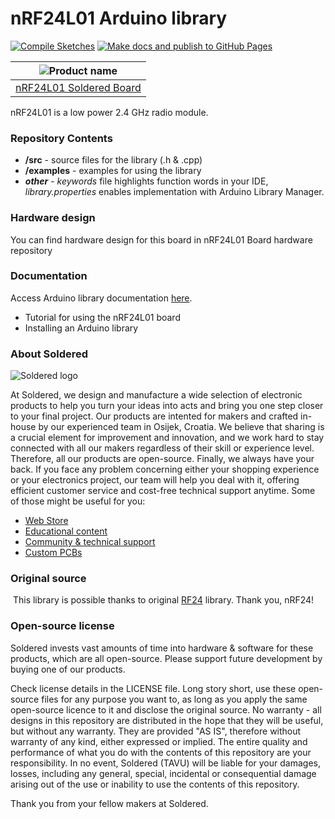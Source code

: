 # nRF24L01 Arduino library

[![Compile Sketches](http://github-actions.40ants.com/e-radionicacom/Soldered-nRF24-Arduino-Library/matrix.svg?branch=dev&only=Compile%20Sketches)](https://github.com/e-radionicacom/Soldered-nRF24-Arduino-Library/actions/workflows/compile_test.yml)
[![Make docs and publish to GitHub Pages](https://github.com/e-radionicacom/Soldered-nRF24-Arduino-Library/actions/workflows/make_docs.yml/badge.svg?branch=dev)](https://github.com/e-radionicacom/Soldered-nRF24-Arduino-Library/actions/workflows/make_docs.yml)

| ![Product name](https://upload.wikimedia.org/wikipedia/commons/8/8f/Example_image.svg) |
| :---------------------------------------------------------------------------------------------: |
| [nRF24L01 Soldered Board](https://www.solde.red/101219)                                                            |

nRF24L01 is a low power 2.4 GHz radio module.

### Repository Contents
- **/src** - source files for the library (.h & .cpp)
- **/examples** - examples for using the library
- ***other*** - *keywords* file highlights function words in your IDE, *library.properties* enables implementation with Arduino Library Manager.

### Hardware design
You can find hardware design for this board in nRF24L01 Board hardware repository

### Documentation

Access Arduino library documentation [here](https://e-radionicacom.github.io/Soldered-nRF24-Arduino-Library/).

- Tutorial for using the nRF24L01 board
- Installing an Arduino library

### About Soldered
![Soldered logo](https://raw.githubusercontent.com/e-radionicacom/Soldered-nRF24-Arduino-Library/dev/extras/Logo%20horizontal-2.svg)

At Soldered, we design and manufacture a wide selection of electronic products to help you turn your ideas into acts and bring you one step closer to your final project. Our products are intented for makers and crafted in-house by our experienced team in Osijek, Croatia. We believe that sharing is a crucial element for improvement and innovation, and we work hard to stay connected with all our makers regardless of their skill or experience level. Therefore, all our products are open-source. Finally, we always have your back. If you face any problem concerning either your shopping experience or your electronics project, our team will help you deal with it, offering efficient customer service and cost-free technical support anytime. Some of those might be useful for you:

- [Web Store](https://www.soldered.com)
- [Educational content](https://learn.soldered.com)
- [Community & technical support](https://community.soldered.com)
- [Custom PCBs](https://pcb.soldered.com)


### Original source
​
This library is possible thanks to original [RF24](https://github.com/nRF24/RF24) library. Thank you, nRF24! 


### Open-source license
Soldered invests vast amounts of time into hardware & software for these products, which are all open-source. Please support future development by buying one of our products. 

Check license details in the LICENSE file. Long story short, use these open-source files for any purpose you want to, as long as you apply the same open-source licence to it and disclose the original source. No warranty - all designs in this repository are distributed in the hope that they will be useful, but without any warranty. They are provided "AS IS", therefore without warranty of any kind, either expressed or implied. The entire quality and performance of what you do with the contents of this repository are your responsibility. In no event, Soldered (TAVU) will be liable for your damages, losses, including any general, special, incidental or consequential damage arising out of the use or inability to use the contents of this repository. 

Thank you from your fellow makers at Soldered.

